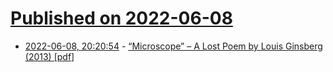 # [Published on 2022-06-08](index.md)

* [2022-06-08, 20:20:54](https://news.ycombinator.com/item?id=31673439) - [“Microscope” – A Lost Poem by Louis Ginsberg (2013) [pdf]](http://labs.plantbio.cornell.edu/wayne/pdfs/Ginsberg.pdf)
